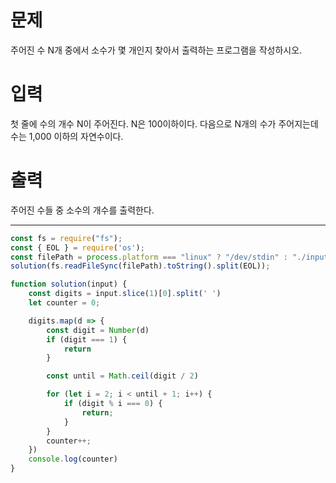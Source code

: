# 문제
주어진 수 N개 중에서 소수가 몇 개인지 찾아서 출력하는 프로그램을 작성하시오.

# 입력
첫 줄에 수의 개수 N이 주어진다. N은 100이하이다. 다음으로 N개의 수가 주어지는데 수는 1,000 이하의 자연수이다.

# 출력
주어진 수들 중 소수의 개수를 출력한다.
- - -
```js:index.js
const fs = require("fs");
const { EOL } = require('os');
const filePath = process.platform === "linux" ? "/dev/stdin" : "./input.txt";
solution(fs.readFileSync(filePath).toString().split(EOL));

function solution(input) {
    const digits = input.slice(1)[0].split(' ')
    let counter = 0;

    digits.map(d => {
        const digit = Number(d)
        if (digit === 1) {
            return
        }

        const until = Math.ceil(digit / 2)

        for (let i = 2; i < until + 1; i++) {
            if (digit % i === 0) {
                return;
            }
        }
        counter++;
    })
    console.log(counter)
}
```